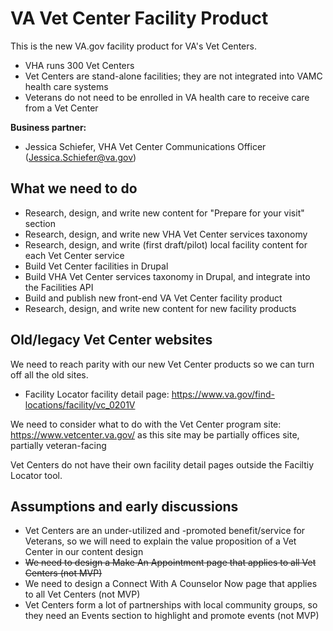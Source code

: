 # VA Vet Center Facility Product

This is the new VA.gov facility product for VA's Vet Centers.

- VHA runs 300 Vet Centers
- Vet Centers are stand-alone facilities; they are not integrated into VAMC health care systems
- Veterans do not need to be enrolled in VA health care to receive care from a Vet Center

**Business partner:**

- Jessica Schiefer, VHA Vet Center Communications Officer (Jessica.Schiefer@va.gov)

## What we need to do

- Research, design, and write new content for "Prepare for your visit" section
- Research, design, and write new VHA Vet Center services taxonomy
- Research, design, and write (first draft/pilot) local facility content for each Vet Center service
- Build Vet Center facilities in Drupal
- Build VHA Vet Center services taxonomy in Drupal, and integrate into the Facilities API
- Build and publish new front-end VA Vet Center facility product
- Research, design, and write new content for new facility products

## Old/legacy Vet Center websites

We need to reach parity with our new Vet Center products so we can turn off all the old sites.

- Facility Locator facility detail page: https://www.va.gov/find-locations/facility/vc_0201V

We need to consider what to do with the Vet Center program site: https://www.vetcenter.va.gov/ as this site may be partially offices site, partially veteran-facing

Vet Centers do not have their own facility detail pages outside the Faciltiy Locator tool.

## Assumptions and early discussions

- Vet Centers are an under-utilized and -promoted benefit/service for Veterans, so we will need to explain the value proposition of a Vet Center in our content design
- ~~We need to design a Make An Appointment page that applies to all Vet Centers (not MVP)~~
- We need to design a Connect With A Counselor Now page that applies to all Vet Centers (not MVP)
- Vet Centers form a lot of partnerships with local community groups, so they need an Events section to highlight and promote events (not MVP)
